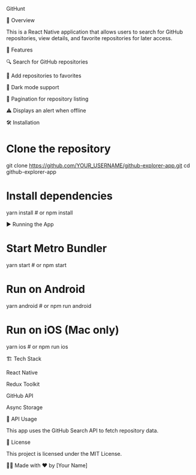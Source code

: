 GitHunt 

🚀 Overview

This is a React Native application that allows users to search for GitHub repositories, view details, and favorite repositories for later access.

📌 Features

🔍 Search for GitHub repositories

📌 Add repositories to favorites

🌙 Dark mode support

📡 Pagination for repository listing

⚠️ Displays an alert when offline

🛠️ Installation

# Clone the repository
git clone https://github.com/YOUR_USERNAME/github-explorer-app.git
cd github-explorer-app

# Install dependencies
yarn install  # or npm install

▶️ Running the App

# Start Metro Bundler
yarn start  # or npm start

# Run on Android
yarn android  # or npm run android

# Run on iOS (Mac only)
yarn ios  # or npm run ios

🏗️ Tech Stack

React Native

Redux Toolkit

GitHub API

Async Storage

📄 API Usage

This app uses the GitHub Search API to fetch repository data.

📜 License

This project is licensed under the MIT License.

👨‍💻 Made with ❤️ by [Your Name]

